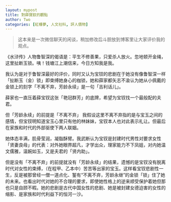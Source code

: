 ```yaml
---
layout: mypost
title: 對薛寶釵的觀點
author: Two
categories: [紅樓夢, 人文社科, 評人價物]
---
```


> 这本来是一次微信聊天的闲谈，稍加修改后斗胆放到博客里让大家评价我的观点。

《水浒传》人物鲁智深的偈语是：平生不修善果，只爱杀人放火。忽地顿开金绳，这里扯断玉锁。咦！钱塘江上潮信来，今日方知我是我。

我认为是对于鲁智深最好的评价，同时又认为宝钗的悲剧在于她没有像鲁智深一样「扯断玉（金）锁」即束缚她身心的枷锁，她和薛家都矢志不渝认为她从小佩戴的金锁上的刻字「不离不弃，芳龄永续」是一句「吉利话儿」。

薛家也一直压着薛宝钗这张「艳冠群芳」的底牌，希望为宝钗找一个最般配的夫君。

但「芳龄永续」的前提是「不离不弃」 我假设这里不离不弃指的是与宝玉之间的感情，但宝钗明知道宝玉心里只有他的林妹妹，宝钗本人也对此表示礼让。但最后在家族和时代的外部驱使下两人联姻。

她体态丰满，肌骨莹润，凝脂酥臂。我武断认为宝钗是封建时代男性对要求女性「贤妻良母」的代表：对外她眼界超凡，才学出众，理家能力不下凤姐，对内她温文儒雅，温婉如玉，又是夫君的「贤内助」。

但是没有「不离不弃」的前提就没有「芳龄永续」的结果，遗憾的是宝钗没有脱离时代对女性的束缚，（在程甲、乙本中）苦苦等出家的宝玉。这样看宝钗悲剧性一生，反是被那曾经一僧一道点化、錾有“不离不弃，芳龄永继”的金锁「锁」住了她的未来。也看出时代对她的不合理的要求，即使她性格上的逆来顺受保护着她但那也只是自顾不暇。她的悲剧是古代中国女性的悲剧、她是被封建女德迫害的女性的缩影、是家族和时代利益下的恒河一沙。